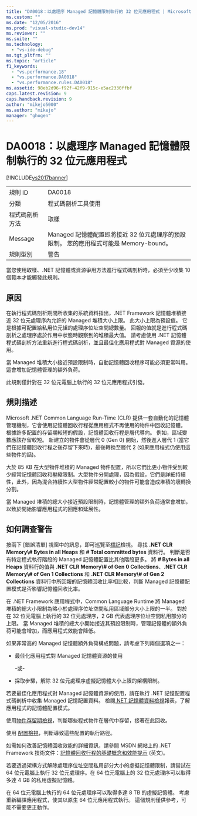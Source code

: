 ```yaml
---
title: "DA0018：以處理序 Managed 記憶體限制執行的 32 位元應用程式 | Microsoft Docs"
ms.custom: ""
ms.date: "12/05/2016"
ms.prod: "visual-studio-dev14"
ms.reviewer: ""
ms.suite: ""
ms.technology: 
  - "vs-ide-debug"
ms.tgt_pltfrm: ""
ms.topic: "article"
f1_keywords: 
  - "vs.performance.18"
  - "vs.performance.DA0018"
  - "vs.performance.rules.DA0018"
ms.assetid: 98eb2d96-f92f-42f9-915c-e5ac2330ffbf
caps.latest.revision: 9
caps.handback.revision: 9
author: "mikejo5000"
ms.author: "mikejo"
manager: "ghogen"
---
```

# DA0018：以處理序 Managed 記憶體限制執行的 32 位元應用程式
[!INCLUDE[vs2017banner](../code-quality/includes/vs2017banner.md)]

|||  
|-|-|  
|規則 ID|DA0018|  
|分類|程式碼剖析工具使用|  
|程式碼剖析方法|取樣|  
|Message|Managed 記憶體配置即將接近 32 位元處理序的預設限制。  您的應用程式可能是 Memory\-bound。|  
|規則型別|警告|  
  
 當您使用取樣、.NET 記憶體或資源爭用方法進行程式碼剖析時，必須至少收集 10 個範本才能觸發此規則。  
  
## 原因  
 在執行程式碼剖析期間所收集的系統資料指出，.NET Framework 記憶體堆積接近 32 位元處理序內允許的 Managed 堆積大小上限。  此大小上限為預設值。  它是根據可配置給私用位元組的處理序位址空間總數量。  回報的值就是進行程式碼剖析之處理序處於作用中狀態時觀察到的堆積最大值。  請考慮使用 .NET 記憶體程式碼剖析方法重新進行程式碼剖析，並且最佳化應用程式對 Managed 資源的使用。  
  
 當 Managed 堆積大小接近預設限制時，自動記憶體回收程序可能必須更常叫用。  這會增加記憶體管理的額外負荷。  
  
 此規則僅針對在 32 位元電腦上執行的 32 位元應用程式引發。  
  
## 規則描述  
 Microsoft .NET Common Language Run\-Time \(CLR\) 提供一套自動化的記憶體管理機制，它會使用記憶體回收行程從應用程式不再使用的物件中回收記憶體。  根據許多配置的存留期較短的假設，記憶體回收行程是層代導向。  例如，區域變數應該存留較短。  新建立的物件會從層代 0 \(Gen 0\) 開始，然後進入層代 1 \(當它們在記憶體回收行程之後存留下來時\)，最後轉換至層代 2 \(如果應用程式仍使用這些物件的話\)。  
  
 大於 85 KB 在大型物件堆積的 Managed 物件配置，所以它們比更小物件受到較少經常記憶體回收和壓縮限制。大型物件分開處理，因為假設，它們是詳細持續性，此外，因為混合持續性大型物件經常配置較小的物件可能會造成堆積的壞轉換分割。  
  
 當 Managed 堆積的總大小接近預設限制時，記憶體管理的額外負荷通常會增加，以致於開始影響應用程式的回應和延展性。  
  
## 如何調查警告  
 按兩下 \[錯誤清單\] 視窗中的訊息，即可巡覽至[標記](../profiling/marks-view.md)檢視。  尋找 **.NET CLR Memory\\\# Bytes in all Heaps** 和 **\# Total committed bytes** 資料行。  判斷是否有特定程式執行階段的 Managed 記憶體配置比其他階段更多。  將 **\# Bytes in all Heaps** 資料行的值與 **.NET CLR Memory\\\# of Gen 0 Collections**、**.NET CLR Memory\\\# of Gen 1 Collections** 和 **.NET CLR Memory\\\# of Gen 2 Collections** 資料行中所回報的記憶體回收比率相比較，判斷 Managed 記憶體配置模式是否影響記憶體回收比率。  
  
 在 .NET Framework 應用程式中，Common Language Runtime 將 Managed 堆積的總大小限制為略小於處理序位址空間私用區域部分大小上限的一半。  對於在 32 位元電腦上執行的 32 位元處理序，2 GB 代表處理序位址空間私用部分的上限。  當 Managed 堆積的總大小開始接近其預設限制時，管理記憶體的額外負荷可能會增加，而應用程式效能會降低。  
  
 如果非常高的 Managed 記憶體額外負荷構成問題，請考慮下列兩個選項之一：  
  
-   最佳化應用程式對 Managed 記憶體資源的使用  
  
     \-或\-  
  
-   採取步驟，解除 32 位元處理序虛擬記憶體大小上限的架構限制。  
  
 若要最佳化應用程式對 Managed 記憶體資源的使用，請在執行 .NET 記憶配置程式碼剖析中收集 Managed 記憶配置資料。  檢閱[.NET 記憶體資料檢視](../profiling/dotnet-memory-data-views.md)報表，了解應用程式的記憶體配置模式。  
  
 使用[物件存留期檢視](../profiling/object-lifetime-view.md)，判斷哪些程式物件在層代中存留，接著在此回收。  
  
 使用 [配置檢視](../profiling/dotnet-memory-allocations-view.md)，判斷導致這些配置的執行路徑。  
  
 如需如何改善記憶體回收效能的詳細資訊，請參閱 MSDN 網站上的 .NET Framework 技術文件：[記憶體回收行程的基礎概念和效能提示](http://go.microsoft.com/fwlink/?LinkId=177946) \(英文\)。  
  
 若要透過架構方式解除處理序位址空間私用部分大小的虛擬記憶體限制，請嘗試在 64 位元電腦上執行 32 位元處理序。在 64 位元電腦上的 32 位元處理序可以取得多達 4 GB 的私用虛擬記憶體。  
  
 在 64 位元電腦上執行的 64 位元處理序可以取得多達 8 TB 的虛擬記憶體。  考慮重新編譯應用程式，使其以原生 64 位元應用程式執行。  這個規則僅供參考，可能不需要更正動作。